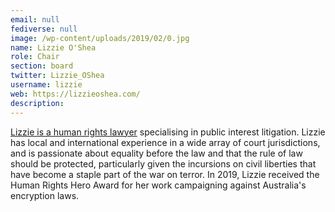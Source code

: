 ```yaml
---
email: null
fediverse: null
image: /wp-content/uploads/2019/02/0.jpg
name: Lizzie O'Shea
role: Chair
section: board
twitter: Lizzie_OShea
username: lizzie
web: https://lizzieoshea.com/
description:
---
```


[Lizzie is a human rights lawyer](/2020/03/09/an-introduction-from-drws-new-chairperson/) specialising in public interest litigation. Lizzie has local and international experience in a wide array of court jurisdictions, and is passionate about equality before the law and that the rule of law should be protected, particularly given the incursions on civil liberties that have become a staple part of the war on terror. In 2019, Lizzie received the Human Rights Hero Award for her work campaigning against Australia's encryption laws.

